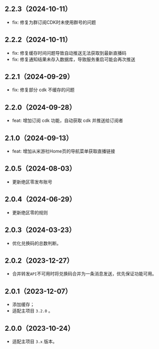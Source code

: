 ## 2.2.3（2024-10-11）

- fix: 修复为群订阅CDK时未使用群号的问题

## 2.2.2（2024-10-11）

- fix: 修复缓存时间问题导致自动推送无法获取到最新直播码
- fix: 修复通知结果未存入数据库，导致服务重启可能会再次推送

## 2.2.1（2024-09-29）

- fix: 修复部分 cdk 不缓存的问题

## 2.2.0（2024-09-28）

- feat: 增加订阅 cdk 功能，自动获取 cdk 并推送给订阅者

## 2.1.0（2024-09-13）

- feat: 增加从米游社Home页的导航菜单获取直播链接

## 2.0.5（2024-08-03）

- 更新绝区零发布账号

## 2.0.4（2024-06-29）

- 更新绝区零的规则

## 2.0.3（2024-03-23）

- 优化兑换码的总数判断。

## 2.0.2（2023-12-27）

- 合并转发`API`不可用时将兑换码合并为一条消息发送，优先保证功能可用。

## 2.0.1（2023-12-07）

- 添加缓存；
- 适配主项目 `3.2.0` 。

## 2.0.0（2023-10-24）

- 适配主项目 `3.x` 版本。